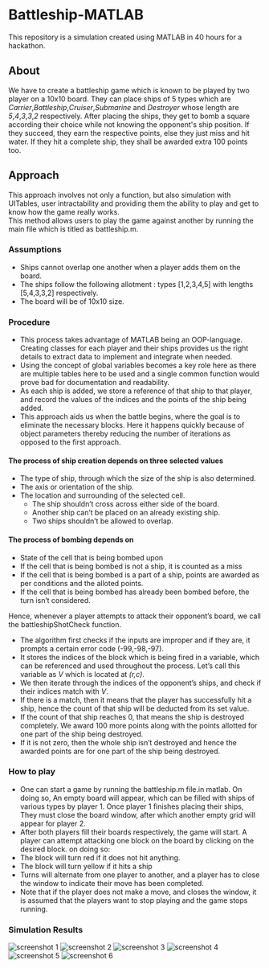 # Battleship-MATLAB
This repository is a simulation created using MATLAB in 40 hours for a hackathon.

## About
We have to create a battleship game which is known to be played by two player on a 10x10 board. They can place ships of 5 types which are *Carrier*,*Battleship*,*Cruiser*,*Submarine* and *Destroyer* whose length are *5*,*4*,*3*,*3*,*2* respectively.
After placing the ships, they get to bomb a square according their choice while not knowing the opponent's ship position. If they succeed, they earn the respective points, else they just miss and hit water. If they hit a complete ship, they shall be awarded extra 100 points too.

## Approach
This approach involves not only a function, but also simulation with UITables, user intractability and providing them the ability to play and get to know how the game really works. </br>
This method allows users to play the game against another by running the main file which is titled as battleship.m.

### Assumptions
- Ships cannot overlap one another when a player adds them on the board.
- The ships follow the following allotment : types [1,2,3,4,5] with lengths [5,4,3,3,2] respectively.
- The board will be of 10x10 size.

### Procedure
- This process takes advantage of MATLAB being an OOP-language. Creating classes for each player and their ships provides us the right details to extract data to implement and integrate when needed.
- Using the concept of global variables becomes a key role here as there are multiple tables here to be used and a single common function would prove bad for documentation and readability.
- As each ship is added, we store a reference of that ship to that player, and record the values of the indices and the points of the ship being added. 
- This approach aids us when the battle begins, where the goal is to eliminate the necessary blocks. Here it happens quickly because of object parameters thereby reducing the number of iterations as opposed to the first approach.

#### The process of ship creation depends on three selected values
- The type of ship, through which the size of the ship is also determined.
- The axis or orientation of the ship.
- The location and surrounding of the selected cell.
  - The ship shouldn’t cross across either side of the board.
  - Another ship can’t be placed on an already existing ship.
  - Two ships shouldn’t be allowed to overlap.


#### The process of bombing depends on
- State of the cell that is being bombed upon
- If the cell that is being bombed is not a ship, it is counted as a miss
- If the cell that is being bombed is a part of a ship, points are awarded as per conditions and the alloted points.
- If the cell that is being bombed has already been bombed before, the turn isn’t considered.


Hence, whenever a player attempts to attack their opponent’s board, we call the battleshipShotCheck function.
- The algorithm first checks if the inputs are improper and if they are, it prompts a certain error code (-99,-98,-97).
- It stores the indices of the block which is being fired in a variable, which can be referenced and used throughout the process. Let’s call this variable as *V* which is located at *(r,c)*.
- We then iterate through the indices of the opponent’s ships, and check if their indices match with *V*.
- If there is a match, then it means that the player has successfully hit a ship, hence the count of that ship will be deducted from its set value.
- If the count of that ship reaches 0, that means the ship is destroyed completely. We award 100 more points along with the points allotted for one part of the ship being destroyed.
- If it is not zero, then the whole ship isn’t destroyed and hence the awarded points are for one part of the ship being destroyed.

### How to play
- One can start a game by running the battleship.m file.in matlab. On doing so, An empty board will appear, which can be filled with ships of various types by player 1. Once player 1 finishes placing their ships, They must close the board window, after which another empty grid will appear for player 2.
- After both players fill their boards respectively, the game will start. A player can attempt attacking one block on the board by clicking on the desired block. on doing so:
- The block will turn red if it does not hit anything.
- The block will turn yellow if it hits a ship
- Turns will alternate from one player to another, and a player has to close the window to indicate their move has been completed.
- Note that if the player does not make a move, and closes the window, it is assumed that the players want to stop playing and the game stops running.

### Simulation Results
![screenshot 1](https://github.com/TheNova22/Battleship-MATLAB/blob/main/screenshots/s1.png)
![screenshot 2](https://github.com/TheNova22/Battleship-MATLAB/blob/main/screenshots/s2.png)
![screenshot 3](https://github.com/TheNova22/Battleship-MATLAB/blob/main/screenshots/s3.png)
![screenshot 4](https://github.com/TheNova22/Battleship-MATLAB/blob/main/screenshots/s4.png)
![screenshot 5](https://github.com/TheNova22/Battleship-MATLAB/blob/main/screenshots/s5.png)
![screenshot 6](https://github.com/TheNova22/Battleship-MATLAB/blob/main/screenshots/s6.png)
